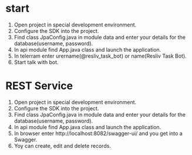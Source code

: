 # start
1. Open project in special development environment.
2. Сonfigure the SDK into the project.
3. Find class JpaConfig.java in module data and enter your details for the database(username, password).
4. In api module find App.java class and launch the application.
5. In telerram enter urername(@resliv_task_bot) or name(Resliv Task Bot).
6. Start talk with bot.

# REST Service
1. Open project in special development environment.
2. Сonfigure the SDK into the project.
3. Find class JpaConfig.java in module data and enter your details for the database(username, password).
4. In api module find App.java class and launch the application.
5. In browser enter http://localhost:8082/swagger-ui/ and you get into a Swagger.
6. Yoy can create, edit and delete records. 

